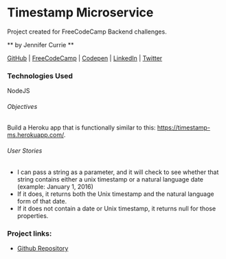 # Timestamp Microservice

Project created for FreeCodeCamp Backend challenges.

** by Jennifer Currie **

[GitHub](https://github.com/Renestl) | [FreeCodeCamp](https://www.freecodecamp.com/renestl) | [Codepen](http://codepen.io/renestl/pen/ORdNKZ) | [LinkedIn]() | [Twitter](@robinskrizan)

### Technologies Used

NodeJS

###### Objectives
Build a Heroku app that is functionally similar to this: https://timestamp-ms.herokuapp.com/.

###### User Stories
* I can pass a string as a parameter, and it will check to see whether that string contains either a unix timestamp or a natural language date (example: January 1, 2016)
* If it does, it returns both the Unix timestamp and the natural language form of that date.
* If it does not contain a date or Unix timestamp, it returns null for those properties.

### Project links:
* [Github Repository](https://github.com/Renestl/timestamp-api)